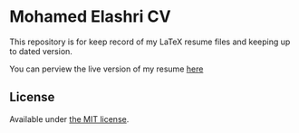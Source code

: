 
# Mohamed Elashri CV 

This repository is for keep record of my LaTeX resume files and keeping up to dated version. 

You can perview the live version of my resume [here](https://melashri.net/CV.pdf "Mohamed's Resume")


## License

Available under [the MIT license](https://opensource.org/licenses/MIT).
